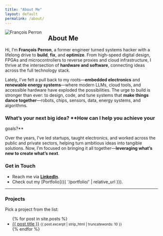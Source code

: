 ```yaml
---
title: "About Me"
layout: default
permalink: /about/
---
```


<div class="circular-image" style="float: left; margin-right: 1.5em;">
  <img src="{{ '/assets/images/avatar.jpg' | relative_url }}" alt="François Perron">
</div>

## About Me  

Hi, I’m **François Perron**, a former engineer turned systems hacker
with a lifelong drive to **build**, **fix**, and **optimize**. From
high-speed digital design, FPGAs and microcontrollers to reverse proxies and
cloud infrastructure, I thrive at the intersection of **hardware and
software**, connecting ideas across the full technology stack.

Lately, I’ve felt a pull back to my roots—**embedded electronics**
and **renewable energy systems**—where modern LLMs, cloud tools, and
accessible hardware have exploded the possibilities. The urge to build
is stronger than ever: to design, code, and tune systems that **make
things dance together**—robots, chips, sensors, data, energy systems,
and algorithms.

### What’s your next big idea?  **How can I help you achieve your
goals?**

Over the years, I’ve led startups, taught electronics, and worked across
the public and private sectors, helping turn ambitious ideas into tangible
solutions. Now, I’m focused on bringing it all together—**leveraging
what’s new to create what’s next**.

### Get in Touch  
- Reach me via **[LinkedIn](https://linkedin.com/in/francoisperron)**.  
- Check out my [Portfolio]({{ '/portfolio/' | relative_url }}).  

---

### Projects  

Pick a project from the list:  
<ul>
{% for post in site.posts %}
  <li>
    <a href="{{ post.url | relative_url }}">{{ post.title }}</a>  
    <small>{{ post.excerpt | strip_html | truncatewords: 10 }}</small> 
  </li>
{% endfor %}
</ul>
